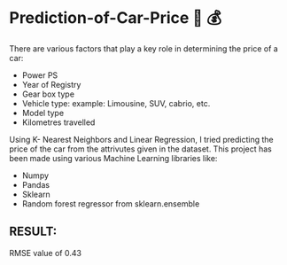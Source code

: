 # Prediction-of-Car-Price 🚙 💰

There are various factors that play a key role in determining the price of a car:
- Power PS
- Year of Registry
- Gear box type
- Vehicle type: example: Limousine, SUV, cabrio, etc.
- Model type
- Kilometres travelled

Using K- Nearest Neighbors and Linear Regression, I tried predicting the price of the car from the attrivutes given in the dataset.
This project has been made using various Machine Learning libraries like:
- Numpy
- Pandas
- Sklearn
- Random forest regressor from sklearn.ensemble

## RESULT:
RMSE value of 0.43
